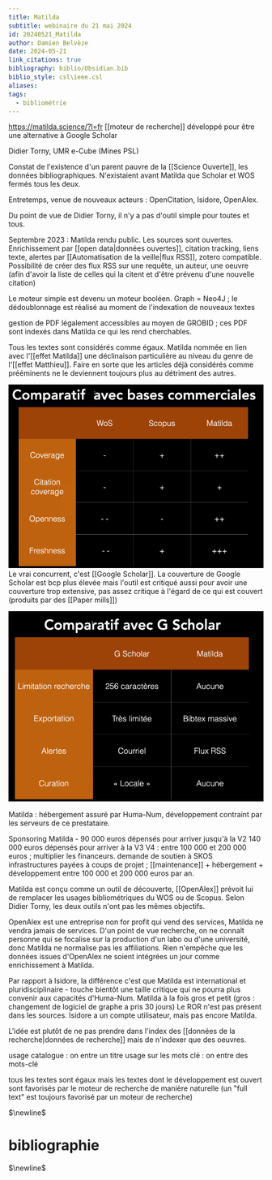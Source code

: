 ```yaml
---
title: Matilda
subtitle: webinaire du 21 mai 2024
id: 20240521_Matilda
author: Damien Belvèze
date: 2024-05-21
link_citations: true
bibliography: biblio/Obsidian.bib
biblio_style: csl\ieee.csl
aliases: 
tags:
  - bibliométrie
---
```

https://matilda.science/?l=fr
[[moteur de recherche]] développé pour être une alternative à Google Scholar

Didier Torny, UMR e-Cube (Mines PSL)

Constat de l'existence d'un parent pauvre de la [[Science Ouverte]], les données bibliographiques. N'existaient avant Matilda que Scholar et WOS fermés tous les deux. 

Entretemps, venue de nouveaux acteurs : OpenCitation, Isidore, OpenAlex. 

Du point de vue de Didier Torny, il n'y a pas d'outil simple pour toutes et tous. 

Septembre 2023 : Matilda rendu public. Les sources sont ouvertes. Enrichissement par [[open data|données ouvertes]], citation tracking, liens texte, alertes par [[Automatisation de la veille|flux RSS]], zotero compatible. 
Possibilité de créer des flux RSS sur une requête, un auteur, une oeuvre (afin d'avoir la liste de celles qui la citent et d'être prévenu d'une nouvelle citation)

Le moteur simple est devenu un moteur booléen. 
Graph = Neo4J ; le dédoublonnage est réalisé au moment de l'indexation de nouveaux textes

gestion de PDF légalement accessibles au moyen de GROBID ; ces PDF sont indexés dans Matilda ce qui les rend cherchables. 

Tous les textes sont considérés comme égaux. 
Matilda nommée en lien avec l'[[effet Matilda]] une déclinaison particulière au niveau du genre de l'[[effet Matthieu]]. Faire en sorte que les articles déjà considérés comme prééminents ne le deviennent toujours plus au détriment des autres.

![](images/matilda_avantages.png)
Le vrai concurrent, c'est [[Google Scholar]]. 
La couverture de Google Scholar est bcp plus élevée mais l'outil est critiqué aussi pour avoir une couverture trop extensive, pas assez critique à l'égard de ce qui est couvert (produits par des [[Paper mills]])

![](images/matilda_avantages2.png)

Matilda : hébergement assuré par Huma-Num, développement contraint par les serveurs de ce prestataire.

Sponsoring Matilda - 
90 000 euros dépensés pour arriver jusqu'à la V2
140 000 euros dépensés pour arriver à la V3
V4 : entre 100 000 et 200 000 euros ; multiplier les financeurs. demande de soutien à SKOS
infrastructures payées à coups de projet ; [[maintenance]] + hébergement + développement entre 100 000 et 200 000 euros par an. 

Matilda est conçu comme un outil de découverte, [[OpenAlex]] prévoit lui de remplacer les usages bibliométriques du WOS ou de Scopus. Selon Didier Torny, les deux outils n'ont pas les mêmes objectifs.

OpenAlex est une entreprise non for profit qui vend des services, Matilda ne vendra jamais de services. 
D'un point de vue recherche, on ne connaît personne qui se focalise sur la production d'un labo ou d'une université, donc Matilda ne normalise pas les affiliations. Rien n'empêche que les données issues d'OpenAlex ne soient intégrées un jour comme enrichissement à Matilda.

Par rapport à Isidore, la différence c'est que Matilda est international et pluridisciplinaire - touche bientôt une taille critique qui ne pourra plus convenir aux capacités d'Huma-Num. Matilda à la fois gros et petit (gros : changement de logiciel de graphe a pris 30 jours)
Le ROR n'est pas présent dans les sources. 
Isidore a un compte utilisateur, mais pas encore Matilda.

L'idée est plutôt de ne pas prendre dans l'index des [[données de la recherche|données de recherche]] mais de n'indexer que des oeuvres.

usage catalogue : on entre un titre
usage sur les mots clé : on entre des mots-clé

tous les textes sont égaux mais les textes dont le développement est ouvert sont favorisés par le moteur de recherche de manière naturelle (un "full text" est toujours favorisé par un moteur de recherche)







$\newline$
# bibliographie
$\newline$






